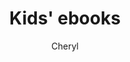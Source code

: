 ---
layout: post
title: Kids' ebooks
author: Cheryl
section: books-movies-music
categories: [books-movies-music, cheryl]
audience: ''
keywords: ''
goals: ''
actions: ''
---